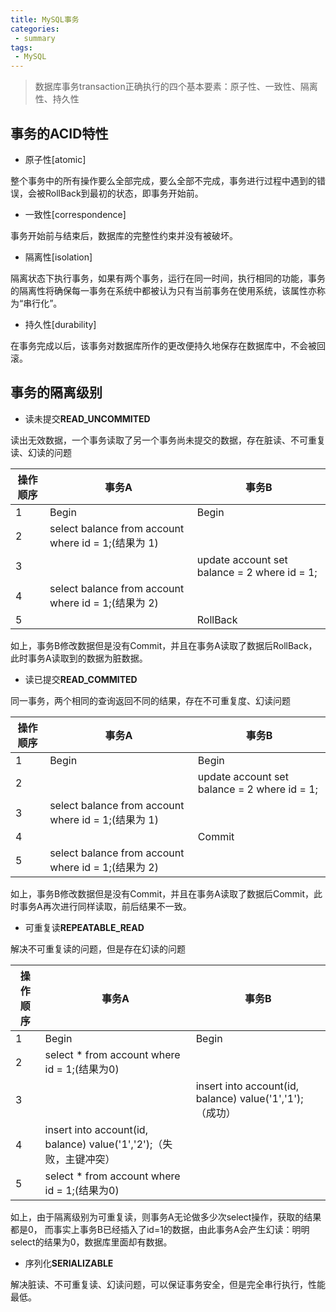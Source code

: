 ```yaml
---
title: MySQL事务
categories:
 - summary
tags:
 - MySQL
---
```


> 数据库事务transaction正确执行的四个基本要素：原子性、一致性、隔离性、持久性

## 事务的ACID特性
* 原子性[atomic]

整个事务中的所有操作要么全部完成，要么全部不完成，事务进行过程中遇到的错误，会被RollBack到最初的状态，即事务开始前。

* 一致性[correspondence]

事务开始前与结束后，数据库的完整性约束并没有被破坏。

* 隔离性[isolation]

隔离状态下执行事务，如果有两个事务，运行在同一时间，执行相同的功能，事务的隔离性将确保每一事务在系统中都被认为只有当前事务在使用系统，该属性亦称为“串行化”。

* 持久性[durability]

在事务完成以后，该事务对数据库所作的更改便持久地保存在数据库中，不会被回滚。

## 事务的隔离级别

* 读未提交**READ_UNCOMMITED**

读出无效数据，一个事务读取了另一个事务尚未提交的数据，存在脏读、不可重复读、幻读的问题

| 操作顺序 | 事务A | 事务B |
| --- | --- | --- |
| 1 | Begin | Begin |
| 2 | select balance from account where id = 1;(结果为 1) |  |
| 3 |  | update account set balance = 2 where id = 1; |
| 4 | select balance from account where id = 1;(结果为 2) |  |
| 5 |  | RollBack |

如上，事务B修改数据但是没有Commit，并且在事务A读取了数据后RollBack，此时事务A读取到的数据为脏数据。

* 读已提交**READ_COMMITED**

同一事务，两个相同的查询返回不同的结果，存在不可重复度、幻读问题

| 操作顺序 | 事务A | 事务B |
| --- | --- | --- |
| 1 | Begin | Begin |
| 2 |  | update account set balance = 2 where id = 1; |
| 3 | select balance from account where id = 1;(结果为 1) |  |
| 4 |  | Commit |
| 5 | select balance from account where id = 1;(结果为 2) |  |

如上，事务B修改数据但是没有Commit，并且在事务A读取了数据后Commit，此时事务A再次进行同样读取，前后结果不一致。

* 可重复读**REPEATABLE_READ**

解决不可重复读的问题，但是存在幻读的问题

| 操作顺序 | 事务A | 事务B |
| --- | --- | --- |
| 1 | Begin | Begin |
| 2 | select * from account where id = 1;(结果为0) |  |
| 3 |  | insert into account(id, balance) value('1','1');（成功） |
| 4 | insert into account(id, balance) value('1','2');（失败，主键冲突） |  |
| 5 | select * from account where id = 1;(结果为0) |  |

如上，由于隔离级别为可重复读，则事务A无论做多少次select操作，获取的结果都是0，
而事实上事务B已经插入了id=1的数据，由此事务A会产生幻读：明明select的结果为0，数据库里面却有数据。

* 序列化**SERIALIZABLE**

解决脏读、不可重复读、幻读问题，可以保证事务安全，但是完全串行执行，性能最低。





